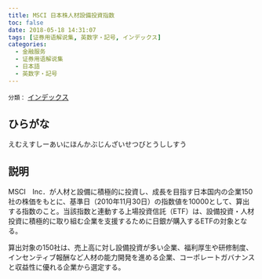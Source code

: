 ```yaml
---
title: MSCI 日本株人材設備投資指数
toc: false
date: 2018-05-18 14:31:07
tags: [证券用语解说集, 英数字・記号, インデックス]
categories:
  - 金融服务
  - 证券用语解说集
  - 日本語
  - 英数字・記号
---
```


`分類：` [インデックス](/tags/インデックス/)

## ひらがな

えむえすしーあいにほんかぶじんざいせつびとうししすう

## 説明

MSCI　Inc．が人材と設備に積極的に投資し、成長を目指す日本国内の企業150社の株価をもとに、基準日（2010年11月30日）の指数値を10000として、算出する指数のこと。当該指数と連動する上場投資信託（ETF）は、設備投資・人材投資に積極的に取り組む企業を支援するために日銀が購入するETFの対象となる。

算出対象の150社は、売上高に対し設備投資が多い企業、福利厚生や研修制度、インセンティブ報酬など人材の能力開発を進める企業、コーポレートガバナンスと収益性に優れる企業から選定する。
